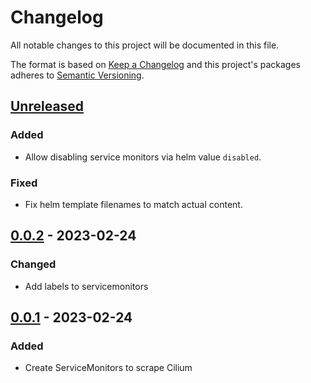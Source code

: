 # Changelog

All notable changes to this project will be documented in this file.

The format is based on [Keep a Changelog](http://keepachangelog.com/en/1.0.0/)
and this project's packages adheres to [Semantic Versioning](http://semver.org/spec/v2.0.0.html).

## [Unreleased]

### Added

- Allow disabling service monitors via helm value `disabled`.

### Fixed

- Fix helm template filenames to match actual content.

## [0.0.2] - 2023-02-24

### Changed

- Add labels to servicemonitors

## [0.0.1] - 2023-02-24

### Added

- Create ServiceMonitors to scrape Cilium


[Unreleased]: https://github.com/giantswarm/cilium-servicemonitors-app/compare/v0.0.2...HEAD
[0.0.2]: https://github.com/giantswarm/cilium-servicemonitors-app/compare/v0.0.1...v0.0.2
[0.0.1]: https://github.com/giantswarm/cilium-servicemonitors-app/compare/v0.0.0...v0.0.1
